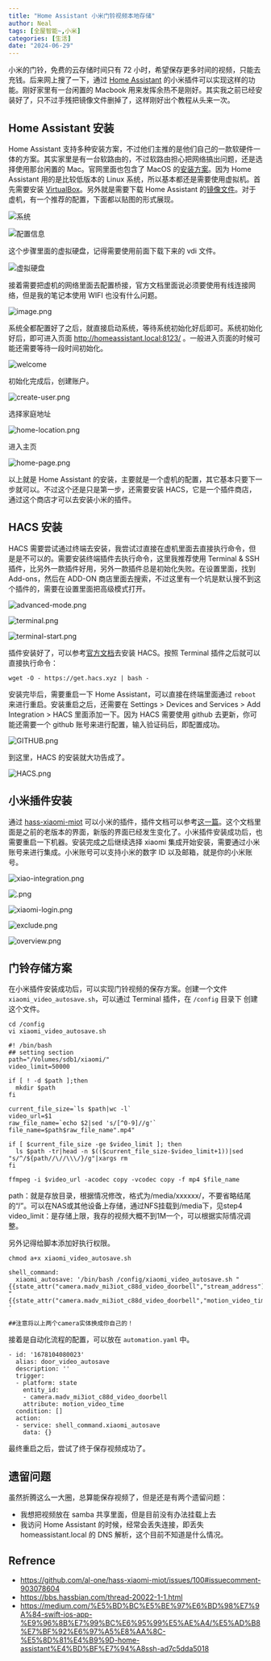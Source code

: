 ```yaml
---
title: "Home Assistant 小米门铃视频本地存储"
author: Neal
tags: [全屋智能~,小米]
categories: [生活]
date: "2024-06-29" 
---
```


小米的门铃，免费的云存储时间只有 72 小时，希望保存更多时间的视频，只能去充钱。后来网上搜了一下，通过 [Home Assistant](https://www.home-assistant.io/) 的小米插件可以实现这样的功能。刚好家里有一台闲置的 Macbook 用来发挥余热不是刚好。其实我之前已经安装好了，只不过手残把镜像文件删掉了，这样刚好出个教程从头来一次。

## Home Assistant 安装

Home Assistant 支持多种安装方案，不过他们主推的是他们自己的一款软硬件一体的方案。其实家里是有一台软路由的，不过软路由担心把网络搞出问题，还是选择使用那台闲置的 Mac。官网里面也包含了 MacOS 的[安装方案](https://www.home-assistant.io/installation/macos)。因为 Home Assistant 用的是比较低版本的 Linux 系统，所以基本都还是需要使用虚拟机。首先需要安装 [VirtualBox](https://www.virtualbox.org/wiki/Downloads)。另外就是需要下载 Home Assistant 的[镜像文件](https://github.com/home-assistant/operating-system/releases/download/12.4/haos_ova-12.4.vdi.zip)。对于虚机，有一个推荐的配置，下面都以贴图的形式展现。

![系统](https://s2.loli.net/2024/06/30/iRuLXQxb56kJPzI.png)

![配置信息](https://s2.loli.net/2024/06/30/eRIdwYPNWmXH2aU.png)

这个步骤里面的虚拟硬盘，记得需要使用前面下载下来的 vdi 文件。

![虚拟硬盘](https://s2.loli.net/2024/06/30/kwIVFbTZmCzlqxH.png)

接着需要把虚机的网络里面去配置桥接，官方文档里面说必须要使用有线连接网络，但是我的笔记本使用 WIFI 也没有什么问题。

![image.png](https://s2.loli.net/2024/06/30/mVqNXzxMaUrcY9s.png)

系统全都配置好了之后，就直接启动系统，等待系统初始化好后即可。系统初始化好后，即可进入页面 http://homeassistant.local:8123/ 。一般进入页面的时候可能还需要等待一段时间初始化。

![welcome](https://s2.loli.net/2024/06/30/x2ovPRMyUTqsI18.png)

初始化完成后，创建账户。

![create-user.png](https://s2.loli.net/2024/06/30/Y7O3DGTN2cPsrmt.png)

选择家庭地址

![home-location.png](https://s2.loli.net/2024/06/30/7OmAfFaQVrBGyPq.png)

进入主页

![home-page.png](https://s2.loli.net/2024/06/30/zgn7QPflJA4FN3X.png)

以上就是 Home Assistant 的安装，主要就是一个虚机的配置，其它基本只要下一步就可以。不过这个还是只是第一步，还需要安装 HACS，它是一个插件商店，通过这个商店才可以去安装小米的插件。

## HACS 安装

HACS 需要尝试通过终端去安装，我尝试过直接在虚机里面去直接执行命令，但是是不可以的。需要安装终端插件去执行命令，这里我推荐使用 Terminal & SSH 插件，比另外一款插件好用，另外一款插件总是初始化失败。在设置里面，找到 Add-ons，然后在 ADD-ON 商店里面去搜索，不过这里有一个坑是默认搜不到这个插件的，需要在设置里面把高级模式打开。

![advanced-mode.png](https://s2.loli.net/2024/06/30/XO3NWnDoaB4LKCF.png)

![terminal.png](https://s2.loli.net/2024/06/30/HsdhwSjvabrz5WA.png)

![terminal-start.png](https://s2.loli.net/2024/06/30/HlDOT32BIinN4MU.png)

插件安装好了，可以参考[官方文档](https://hacs.xyz/docs/setup/download/)去安装 HACS。按照 Terminal 插件之后就可以直接执行命令：

```
wget -O - https://get.hacs.xyz | bash -
```

安装完毕后，需要重启一下 Home Assistant，可以直接在终端里面通过 `reboot` 来进行重启。安装重启之后，还需要在 Settings > Devices and Services > Add Integration > HACS 里面添加一下。因为 HACS 需要使用 github 去更新，你可能还需要一个 github 账号来进行配置，输入验证码后，即配置成功。

![GITHUB.png](https://s2.loli.net/2024/06/30/mNkUfxMon7YHJTe.png)

到这里，HACS 的安装就大功告成了。

![HACS.png](https://s2.loli.net/2024/06/30/vCflb8aIqe7Dp4J.png)

## 小米插件安装

通过 [hass-xiaomi-miot](https://github.com/al-one/hass-xiaomi-miot) 可以小米的插件，插件文档可以参考[这一篇](https://mp.weixin.qq.com/s/1y_EV6xcg17r743aV-2eRw)。这个文档里面是之前的老版本的界面，新版的界面已经发生变化了。小米插件安装成功后，也需要重启一下机器。安装完成之后继续选择 xiaomi 集成开始安装，需要通过小米账号来进行集成。小米账号可以支持小米的数字 ID 以及邮箱，就是你的小米账号。

![xiao-integration.png](https://s2.loli.net/2024/06/30/A4COpBN72KjkUr6.png)

![.png](https://s2.loli.net/2024/06/30/AVQJ65bxtwedWUT.png)

![xiaomi-login.png](https://s2.loli.net/2024/06/30/6isjUgpFb3v4uBR.png)

![exclude.png](https://s2.loli.net/2024/06/30/YwucRKIGJsNDVAT.png)

![overview.png](https://s2.loli.net/2024/06/30/j7yxYeV48SMNfWb.png)

## 门铃存储方案

在小米插件安装成功后，可以实现门铃视频的保存方案。创建一个文件 `xiaomi_video_autosave.sh`，可以通过 Terminal 插件，在 `/config` 目录下 创建这个文件。

```
cd /config
vi xiaomi_video_autosave.sh
```

```
#! /bin/bash
## setting section
path="/Volumes/sdb1/xiaomi/"
video_limit=50000

if [ ! -d $path ];then
  mkdir $path
fi

current_file_size=`ls $path|wc -l` 
video_url=$1
raw_file_name=`echo $2|sed 's/[^0-9]//g'` 
file_name=$path$raw_file_name".mp4"

if [ $current_file_size -ge $video_limit ]; then
  ls $path -tr|head -n $(($current_file_size-$video_limit+1))|sed "s/^/${path//\//\\\/}/g"|xargs rm
fi

ffmpeg -i $video_url -acodec copy -vcodec copy -f mp4 $file_name
```

path：就是存放目录，根据情况修改，格式为/media/xxxxxx/，不要省略结尾的“/”。可以在NAS或其他设备上存储，通过NFS挂载到/media下，见step4
video_limit：是存储上限，我存的视频大概不到1M一个，可以根据实际情况调整。

另外记得给脚本添加好执行权限。

```
chmod a+x xiaomi_video_autosave.sh
```

```
shell_command:
  xiaomi_autosave: '/bin/bash /config/xiaomi_video_autosave.sh "{{state_attr("camera.madv_mi3iot_c88d_video_doorbell","stream_address")}}" "{{state_attr("camera.madv_mi3iot_c88d_video_doorbell","motion_video_time")}}" ' 

##注意将以上两个camera实体换成你自己的！
```

接着是自动化流程的配置，可以放在 `automation.yaml` 中。

```
- id: '1678104080023'
  alias: door_video_autosave
  description: ''
  trigger:
  - platform: state
    entity_id:
    - camera.madv_mi3iot_c88d_video_doorbell  
    attribute: motion_video_time
  condition: []
  action:
  - service: shell_command.xiaomi_autosave
    data: {}
```

最终重启之后，尝试了终于保存视频成功了。

## 遗留问题

虽然折腾这么一大圈，总算能保存视频了，但是还是有两个遗留问题：

* 我想把视频放在 samba 共享里面，但是目前没有办法挂载上去
* 我访问 Home Assistant 的时候，经常会丢失连接，即丢失 homeassistant.local 的 DNS 解析，这个目前不知道是什么情况。



## Refrence

* https://github.com/al-one/hass-xiaomi-miot/issues/100#issuecomment-903078604
* https://bbs.hassbian.com/thread-20022-1-1.html
* https://medium.com/%E5%BD%BC%E5%BE%97%E6%BD%98%E7%9A%84-swift-ios-app-%E9%96%8B%E7%99%BC%E6%95%99%E5%AE%A4/%E5%AD%B8%E7%BF%92%E6%97%A5%E8%AA%8C-%E5%8D%81%E4%B9%9D-home-assistant%E4%BD%BF%E7%94%A8ssh-ad7c5dda5018